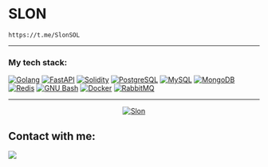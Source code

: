 # SLON


```
https://t.me/SlonSOL
```
<hr>

<h3>My tech stack:</h3>
<div>
    <a href="https://python.org" target="_blank" rel="noreferrer"><img src="https://img.shields.io/badge/-Python-black?style=for-the-badge&logo=python&logoColor=ffffff" alt="Golang" /></a>
    <a href="https://fastapi.tiangolo.com/" target="_blank" rel="noreferrer"><img src="https://img.shields.io/badge/-FastAPI-black?style=for-the-badge&logo=fastapi&logoColor=ffffff" alt="FastAPI" /></a>
    <a href="https://soliditylang.org/" target="_blank" rel="noreferrer"><img src="https://img.shields.io/badge/-Solidity-black?style=for-the-badge&logo=solidity&logoColor=ffffff" alt="Solidity" /></a>
    <a href="https://www.postgresql.org" target="_blank" rel="noreferrer"><img src="https://img.shields.io/badge/-Postgres-black?style=for-the-badge&logo=postgresql&logoColor=ffffff" alt="PostgreSQL" /></a>
    <a href="https://www.mysql.com/" target="_blank" rel="noreferrer"><img src="https://img.shields.io/badge/-MySQL-black?style=for-the-badge&logo=mysql&logoColor=ffffff" alt="MySQL" /></a>
    <a href="https://mongodb.com" target="_blank" rel="noreferrer"><img src="https://img.shields.io/badge/-MongoDB-black?style=for-the-badge&logo=mongodb&logoColor=ffffff" alt="MongoDB" /></a>
    <a href="https://redis.io" target="_blank" rel="noreferrer"><img src="https://img.shields.io/badge/-Redis-black?style=for-the-badge&logo=redis&logoColor=ffffff" alt="Redis" /></a>
    <a href="https://www.gnu.org/software/bash/" target="_blank" rel="noreferrer"><img src="https://img.shields.io/badge/-GNU_Bash-black?style=for-the-badge&logo=gnubash&logoColor=ffffff" alt="GNU Bash" /></a>
    <a href="https://www.docker.com/" target="_blank" rel="noreferrer"><img src="https://img.shields.io/badge/-Docker-black?style=for-the-badge&logo=docker&logoColor=ffffff" alt="Docker" /></a>
    <a href="https://www.rabbitmq.com" target="_blank" rel="noreferrer"><img src="https://img.shields.io/badge/-RabbitMQ-black?style=for-the-badge&logo=rabbitmq&logoColor=ffffff" alt="RabbitMQ" /></a>
</div>

<hr>

<div align="center">
    <a href="https://github.com/SlonZerion">
        <img align="center" src="https://github-profile-summary-cards.vercel.app/api/cards/profile-details?username=SlonZerion&theme=dark" alt="Slon" />
    </a>
</div>

<h2 align="left">Contact with me:</h2>
<p align="left">
  <a href="https://t.me/SlonSOL"><img align="center" src="https://img.shields.io/badge/-SLON-black?style=for-the-badge&logo=telegram&logoColor=ffffff" /></a>
</p>
